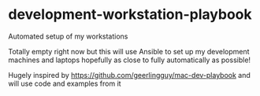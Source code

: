 # development-workstation-playbook
Automated setup of my workstations

Totally empty right now but this will use Ansible to set up my development machines and laptops hopefully as close to fully automatically as possible!

Hugely inspired by https://github.com/geerlingguy/mac-dev-playbook and will use code and examples from it
